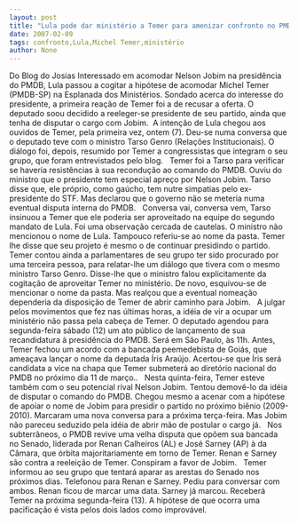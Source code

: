 ```yaml
---
layout: post
title: "Lula pode dar ministério a Temer para amenizar confronto no PMDB"
date: 2007-02-09
tags: confronto,Lula,Michel Temer,ministério
author: None
---
```

Do Blog do Josias
Interessado em acomodar Nelson Jobim na presidência do PMDB, Lula passou a cogitar a hipótese de acomodar Michel Temer (PMDB-SP) na Esplanada dos Ministérios. Sondado acerca do interesse do presidente, a primeira reação de Temer foi a de recusar a oferta. O deputado soou decidido a reeleger-se presidente de seu partido, ainda que tenha de disputar o cargo com Jobim.&nbsp;
A intenção de Lula chegou aos ouvidos de Temer, pela primeira vez, ontem (7).&nbsp;Deu-se numa conversa que o deputado teve com o ministro Tarso Genro (Relações Institucionais). O diálogo foi, depois, resumido por Temer a congressistas que integram o seu grupo, que foram entrevistados pelo blog.
&nbsp;
Temer foi a Tarso para verificar se haveria resistências à sua recondução ao comando do PMDB. Ouviu do ministro que o presidente tem especial apreço por Nelson Jobim. Tarso disse que, ele próprio, como gaúcho, tem nutre simpatias pelo ex-presidente do STF. Mas declarou que o governo não se meteria numa eventual disputa interna do PMDB.
&nbsp;
Conversa vai, conversa vem, Tarso insinuou a Temer que ele poderia ser aproveitado na equipe do segundo mandato de Lula. Foi uma observação cercada de cautelas. O ministro não mencionou o nome de Lula. Tampouco referiu-se ao nome da pasta. Temer lhe disse que seu projeto é mesmo o de continuar presidindo o partido.
&nbsp;
Temer contou ainda a parlamentares de seu grupo ter sido procurado por uma terceira pessoa, para relatar-lhe um diálogo que tivera com o mesmo ministro Tarso Genro. Disse-lhe que o ministro falou explicitamente da cogitação de aproveitar Temer no ministério. De novo, esquivou-se de mencionar o nome da pasta. Mas realçou que a eventual nomeação dependeria da disposição de Temer de abrir caminho para Jobim.
&nbsp;
A julgar pelos movimentos que fez nas últimas horas, a idéia de vir a ocupar um ministério não passa pela cabeça de Temer. O deputado agendou para segunda-feira sábado (12) um ato público de lançamento de sua recandidatura à presidência do PMDB. Será em São Paulo, às 11h. Antes, Temer fechou um acordo com a bancada peemedebista de Goiás, que ameaçava lançar o nome da deputada Íris Araújo. Acertou-se que Íris será candidata a vice na chapa que&nbsp;Temer submeterá ao diretório nacional do PMDB no próximo dia 11 de março..
&nbsp;
Nesta quinta-feira, Temer esteve também com o seu potencial rival Nelson Jobim. Tentou demovê-lo da idéia de disputar o comando do PMDB. Chegou mesmo a acenar com a hipótese de apoiar o nome de Jobim para presidir o partido no próximo biênio (2009-2010). Marcaram uma nova conversa para a próxima terça-feira. Mas Jobim não pareceu seduzido pela idéia de abrir mão de postular o cargo já.
&nbsp;
Nos subterrâneos, o PMDB revive uma velha disputa que opõem sua bancada no Senado, liderada por Renan Calheiros (AL) e José Sarney (AP) à da Câmara, que órbita majoritariamente em torno de Temer. Renan e Sarney são contra a reeleição de Temer. Conspiram a favor de Jobim. 
&nbsp;
Temer informou ao seu grupo que tentará aparar as arestas do Senado nos próximos dias. Telefonou para Renan e Sarney. Pediu para conversar com ambos. Renan ficou de marcar uma data. Sarney já marcou. Receberá Temer na próxima segunda-feira (13). A hipótese de que ocorra uma pacificação é vista pelos dois lados como improvável. 